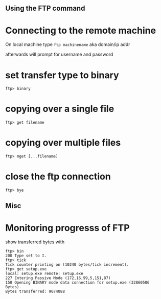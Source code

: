## Using the FTP command 

# Connecting to the remote machine

On local machine type
`ftp machinename`
aka domain/ip addr

afterwards will prompt for username and password

# set transfer type to binary
`ftp> binary`

# copying over a single file
`ftp> get filename`

# copying over multiple files
`ftp> mget [...filename]`

# close the ftp connection
`ftp> bye`

## Misc

# Monitoring progresss of FTP
show transferred bytes with

```
ftp> bin
200 Type set to I.
ftp> tick
Tick counter printing on (10240 bytes/tick increment).
ftp> get setup.exe
local: setup.exe remote: setup.exe
227 Entering Passive Mode (172,16,99,5,151,87)
150 Opening BINARY mode data connection for setup.exe (32860506 Bytes).
Bytes transferred: 9074088
```